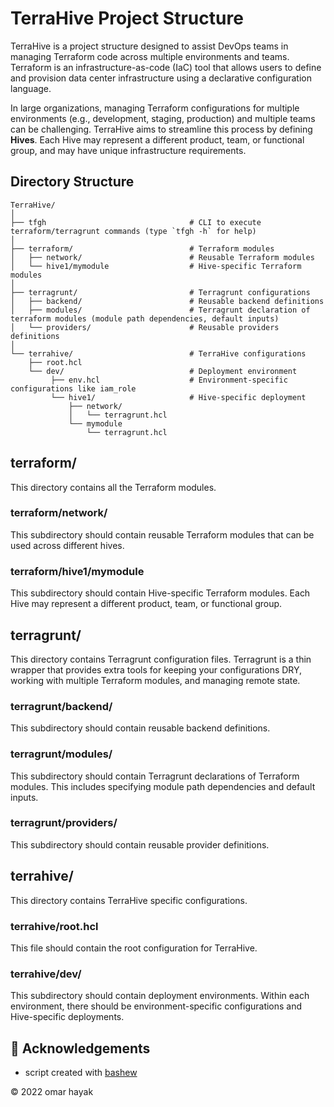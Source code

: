 # TerraHive Project Structure

TerraHive is a project structure designed to assist DevOps teams in managing Terraform code across multiple environments and teams. Terraform is an infrastructure-as-code (IaC) tool that allows users to define and provision data center infrastructure using a declarative configuration language.

In large organizations, managing Terraform configurations for multiple environments (e.g., development, staging, production) and multiple teams can be challenging. TerraHive aims to streamline this process by defining **Hives**. Each Hive may represent a different product, team, or functional group, and may have unique infrastructure requirements.

## Directory Structure

```
TerraHive/
│
├── tfgh                                # CLI to execute terraform/terragrunt commands (type `tfgh -h` for help)
│
├── terraform/                          # Terraform modules
│   ├── network/                        # Reusable Terraform modules
│   └── hive1/mymodule                  # Hive-specific Terraform modules
│
├── terragrunt/                         # Terragrunt configurations
│   ├── backend/                        # Reusable backend definitions
│   ├── modules/                        # Terragrunt declaration of terraform modules (module path dependencies, default inputs)
│   └── providers/                      # Reusable providers definitions
│
└── terrahive/                          # TerraHive configurations
    ├── root.hcl
    └── dev/                            # Deployment environment
         ├── env.hcl                    # Environment-specific configurations like iam_role
         └── hive1/                     # Hive-specific deployment
             ├── network/  
             │   └── terragrunt.hcl  
             └── mymodule  
                 └── terragrunt.hcl  
```

## terraform/

This directory contains all the Terraform modules.

### terraform/network/

This subdirectory should contain reusable Terraform modules that can be used across different hives.

### terraform/hive1/mymodule

This subdirectory should contain Hive-specific Terraform modules. Each Hive may represent a different product, team, or functional group.

## terragrunt/

This directory contains Terragrunt configuration files. Terragrunt is a thin wrapper that provides extra tools for keeping your configurations DRY, working with multiple Terraform modules, and managing remote state.

### terragrunt/backend/

This subdirectory should contain reusable backend definitions.

### terragrunt/modules/

This subdirectory should contain Terragrunt declarations of Terraform modules. This includes specifying module path dependencies and default inputs.

### terragrunt/providers/

This subdirectory should contain reusable provider definitions.

## terrahive/

This directory contains TerraHive specific configurations.

### terrahive/root.hcl

This file should contain the root configuration for TerraHive.

### terrahive/dev/

This subdirectory should contain deployment environments. Within each environment, there should be environment-specific configurations and Hive-specific deployments.

## 📝 Acknowledgements

* script created with [bashew](https://github.com/pforret/bashew)

&copy; 2022 omar hayak
